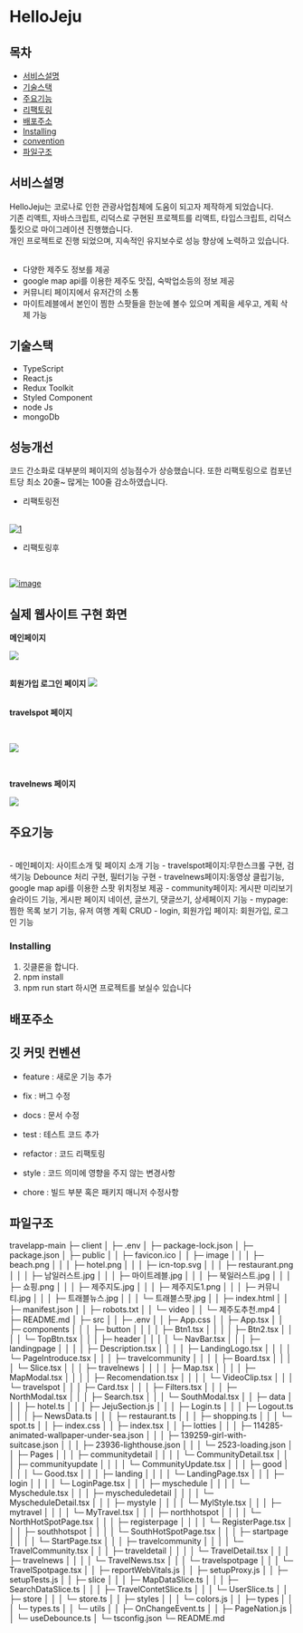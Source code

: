 # HelloJeju

## 목차

- [서비스설명](#서비스설명)
- [기술스택](#기술스택)
- [주요기능](#주요기능)
- [리팩토링](#리팩토링)
- [배포주소](#배포주소)
- [Installing](#Installing)
- [convention](#깃커밋컨벤션)
- [파일구조](#파일구조)

## 서비스설명

HelloJeju는 코로나로 인한 관광사업침체에 도움이 되고자 제작하게 되었습니다.<br>
기존 리액트, 자바스크립트, 리덕스로 구현된 프로젝트를 리액트, 타입스크립트, 리덕스 툴킷으로 마이그레이션 진행했습니다.<br>
개인 프로젝트로 진행 되었으며, 지속적인 유지보수로 성능 향상에 노력하고 있습니다.
<br>
<br>

- 다양한 제주도 정보를 제공
- google map api를 이용한 제주도 맛집, 숙박업소등의 정보 제공
- 커뮤니티 페이지에서 유저간의 소통
- 마이트레블에서 본인이 찜한 스팟들을 한눈에 볼수 있으며 계획을 세우고, 계획 삭제 가능

## 기술스택

- TypeScript
- React.js
- Redux Toolkit
- Styled Component
- node Js
- mongoDb

## 성능개선

코드 간소화로 대부분의 페이지의 성능점수가 상승했습니다. 또한 리팩토링으로 컴포넌트당 최소 20줄~ 많게는 100줄 감소하였습니다.

- 리팩토링전

<br>
<a href="https://ibb.co/djdZtzt"><img src="https://i.ibb.co/fqhJ9P9/1.png" alt="1" border="0"></a>

- 리팩토링후

<br>

<a href="https://ibb.co/8xPHt6V"><img src="https://i.ibb.co/n1QFtzS/image.png" alt="image" border="0"></a>

## 실제 웹사이트 구현 화면

**메인페이지**

![](https://media.giphy.com/media/v1.Y2lkPTc5MGI3NjExNjk4MmE5MjEzNjI4ZWM3MjQxMDk2YmY3ZmRhNjlkOTgyODcyOWU3YSZjdD1n/MkCl5uZm04o61PWDeg/giphy.gif)
<br>
<br>

**회원가입 로그인 페이지**
![](https://media.giphy.com/media/v1.Y2lkPTc5MGI3NjExZWI5MDdjMDhhODQ2ODVmOTI0NzUxYTkyNGI4ZjVlMDI5OTZkZGFiMSZjdD1n/OoBhloOdDZEtxiskAg/giphy.gif)
<br>
<br>

**travelspot 페이지**

<br>

![](https://media.giphy.com/media/v1.Y2lkPTc5MGI3NjExNGZhMGE5NzNhYjQxNzEyYTU4NDhlYmEwNmI3ZDM0NjBlMjgxMGE3NiZjdD1n/anWw53TvyyYmucsrUr/giphy.gif)

<br>

**travelnews 페이지**
<br>

![](https://media.giphy.com/media/v1.Y2lkPTc5MGI3NjExZDU0NTExM2QyNWQ4NTI3MmViMTNlZTU4MGE1OTIwOWZlZDZkY2NiYiZjdD1n/n1jvBGEp7bpojQDyAp/giphy.gif)

## 주요기능

<br>
- 메인페이지: 사이트소개 및 페이지 소개 기능
- travelspot페이지:무한스크롤 구현, 검색기능 Debounce 처리 구현, 필터기능 구현
- travelnews페이지:동영상 클립기능, google map api를 이용한 스팟 위치정보 제공
- community페이지: 게시판 미리보기 슬라이드 기능, 게시판 페이지 네이션, 글쓰기, 댓글쓰기, 상세페이지 기능
- mypage: 찜한 목록 보기 기능, 유저 여행 계획 CRUD
- login, 회원가입 페이지: 회원가입, 로그인 기능

### Installing

1. 깃클론을 합니다.
2. npm install
3. npm run start 하시면 프로젝트를 보실수 있습니다

## 배포주소

## 깃 커밋 컨벤션

- feature : 새로운 기능 추가

- fix : 버그 수정

- docs : 문서 수정

- test : 테스트 코드 추가

- refactor : 코드 리팩토링

- style : 코드 의미에 영향을 주지 않는 변경사항

- chore : 빌드 부분 혹은 패키지 매니저 수정사항

## 파일구조

travelapp-main
├─ client
│ ├─ .env
│ ├─ package-lock.json
│ ├─ package.json
│ ├─ public
│ │ ├─ favicon.ico
│ │ ├─ image
│ │ │ ├─ beach.png
│ │ │ ├─ hotel.png
│ │ │ ├─ icn-top.svg
│ │ │ ├─ restaurant.png
│ │ │ ├─ 남일러스트.jpg
│ │ │ ├─ 마이트레블.jpg
│ │ │ ├─ 북일러스트.jpg
│ │ │ ├─ 쇼핑.png
│ │ │ ├─ 제주지도.jpg
│ │ │ ├─ 제주지도1.png
│ │ │ ├─ 커뮤니티.jpg
│ │ │ ├─ 트래블뉴스.jpg
│ │ │ └─ 트래블스팟.jpg
│ │ ├─ index.html
│ │ ├─ manifest.json
│ │ ├─ robots.txt
│ │ └─ video
│ │ └─ 제주도추천.mp4
│ ├─ README.md
│ ├─ src
│ │ ├─ .env
│ │ ├─ App.css
│ │ ├─ App.tsx
│ │ ├─ components
│ │ │ ├─ button
│ │ │ │ ├─ Btn1.tsx
│ │ │ │ ├─ Btn2.tsx
│ │ │ │ └─ TopBtn.tsx
│ │ │ ├─ header
│ │ │ │ └─ NavBar.tsx
│ │ │ ├─ landingpage
│ │ │ │ ├─ Description.tsx
│ │ │ │ ├─ LandingLogo.tsx
│ │ │ │ └─ PageIntroduce.tsx
│ │ │ ├─ travelcommunity
│ │ │ │ ├─ Board.tsx
│ │ │ │ └─ Slice.tsx
│ │ │ ├─ travelnews
│ │ │ │ ├─ Map.tsx
│ │ │ │ ├─ MapModal.tsx
│ │ │ │ ├─ Recomendation.tsx
│ │ │ │ └─ VideoClip.tsx
│ │ │ └─ travelspot
│ │ │ ├─ Card.tsx
│ │ │ ├─ Filters.tsx
│ │ │ ├─ NorthModal.tsx
│ │ │ ├─ Search.tsx
│ │ │ └─ SouthModal.tsx
│ │ ├─ data
│ │ │ ├─ hotel.ts
│ │ │ ├─ JejuSection.js
│ │ │ ├─ Login.ts
│ │ │ ├─ Logout.ts
│ │ │ ├─ NewsData.ts
│ │ │ ├─ restaurant.ts
│ │ │ ├─ shopping.ts
│ │ │ └─ spot.ts
│ │ ├─ index.css
│ │ ├─ index.tsx
│ │ ├─ lotties
│ │ │ ├─ 114285-animated-wallpaper-under-sea.json
│ │ │ ├─ 139259-girl-with-suitcase.json
│ │ │ ├─ 23936-lighthouse.json
│ │ │ └─ 2523-loading.json
│ │ ├─ Pages
│ │ │ ├─ communitydetail
│ │ │ │ └─ CommunityDetail.tsx
│ │ │ ├─ communityupdate
│ │ │ │ └─ CommunityUpdate.tsx
│ │ │ ├─ good
│ │ │ │ └─ Good.tsx
│ │ │ ├─ landing
│ │ │ │ └─ LandingPage.tsx
│ │ │ ├─ login
│ │ │ │ └─ LoginPage.tsx
│ │ │ ├─ myschedule
│ │ │ │ └─ Myschedule.tsx
│ │ │ ├─ myscheduledetail
│ │ │ │ └─ MyscheduleDetail.tsx
│ │ │ ├─ mystyle
│ │ │ │ └─ MylStyle.tsx
│ │ │ ├─ mytravel
│ │ │ │ └─ MyTravel.tsx
│ │ │ ├─ northhotspot
│ │ │ │ └─ NorthHotSpotPage.tsx
│ │ │ ├─ registerpage
│ │ │ │ └─ RegisterPage.tsx
│ │ │ ├─ southhotspot
│ │ │ │ └─ SouthHotSpotPage.tsx
│ │ │ ├─ startpage
│ │ │ │ └─ StartPage.tsx
│ │ │ ├─ travelcommunity
│ │ │ │ └─ TravelCommunity.tsx
│ │ │ ├─ traveldetail
│ │ │ │ └─ TravelDetail.tsx
│ │ │ ├─ travelnews
│ │ │ │ └─ TravelNews.tsx
│ │ │ └─ travelspotpage
│ │ │ └─ TravelSpotpage.tsx
│ │ ├─ reportWebVitals.js
│ │ ├─ setupProxy.js
│ │ ├─ setupTests.js
│ │ ├─ slice
│ │ │ ├─ MapDataSlice.ts
│ │ │ ├─ SearchDataSlice.ts
│ │ │ ├─ TravelContetSlice.ts
│ │ │ └─ UserSlice.ts
│ │ ├─ store
│ │ │ └─ store.ts
│ │ ├─ styles
│ │ │ └─ colors.js
│ │ ├─ types
│ │ │ └─ types.ts
│ │ └─ utils
│ │ ├─ OnChangeEvent.ts
│ │ ├─ PageNation.js
│ │ └─ useDebounce.ts
│ └─ tsconfig.json
└─ README.md

```

```

